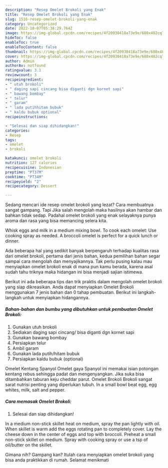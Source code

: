 ```yaml
---
description: "Resep Omelet Brokoli yang Enak"
title: "Resep Omelet Brokoli yang Enak"
slug: 1516-resep-omelet-brokoli-yang-enak
category: Uncategorized
date: 2022-10-07T05:38:29.764Z
image: https://img-global.cpcdn.com/recipes/4f20930418a73e9e/680x482cq70/omelet-brokoli-foto-resep-utama.jpg
hideToc: false
enableToc: true
enableTocContent: false
thumbnail: https://img-global.cpcdn.com/recipes/4f20930418a73e9e/680x482cq70/omelet-brokoli-foto-resep-utama.jpg
cover: https://img-global.cpcdn.com/recipes/4f20930418a73e9e/680x482cq70/omelet-brokoli-foto-resep-utama.jpg
author: Admin
authorAv: notfound
ratingvalue: 3.1
reviewcount: 3
recipeingredient:
- " utuh brokoli"
- " daging sapi cincang bisa diganti dgn kornet sapi"
- " bawang bombay"
- " telur"
- " garam"
- " lada putihhitam bubuk"
- " kaldu bubuk optional"
recipeinstructions:

- "Selesai dan siap dihidangkan!"
categories:
- Resep
tags:
- omelet
- brokoli

katakunci: omelet brokoli 
nutrition: 127 calories
recipecuisine: Indonesian
preptime: "PT37M"
cooktime: "PT34M"
recipeyield: "2"
recipecategory: Dessert

---
```



Sedang mencari ide resep omelet brokoli yang lezat? Cara membuatnya sangat gampang. Tapi Jika salah mengolah maka hasilnya akan hambar dan bahkan tidak sedap. Padahal omelet brokoli yang enak selayaknya punya aroma dan rasa yang bisa memancing selera kita.


Whisk eggs and milk in a medium mixing bowl. To cook each omelet: Use cooking spray as needed. A broccoli omelet is perfect for a quick lunch or dinner.

Ada beberapa hal yang sedikit banyak berpengaruh terhadap kualitas rasa dari omelet brokoli, pertama dari jenis bahan, kedua pemilihan bahan segar sampai cara mengolah dan menyajikannya. Tak perlu pusing kalau mau menyiapkan omelet brokoli enak di mana pun kamu berada, karena asal sudah tahu triknya maka hidangan ini bisa menjadi sajian istimewa.


Berikut ini ada beberapa tips dan trik praktis dalam mengolah omelet brokoli yang siap dikreasikan. Anda dapat menyiapkan Omelet Brokoli menggunakan 7 jenis bahan dan 0 tahap pembuatan. Berikut ini langkah-langkah untuk menyiapkan hidangannya.

<!--inarticleads1-->

##### Bahan-bahan dan bumbu yang dibutuhkan untuk pembuatan Omelet Brokoli:

1. Gunakan  utuh brokoli
1. Sediakan  daging sapi cincang/ bisa diganti dgn kornet sapi
1. Gunakan  bawang bombay
1. Persiapkan  telur
1. Ambil  garam
1. Gunakan  lada putih/hitam bubuk
1. Persiapkan  kaldu bubuk (optional)


Omelet Kentang Spanyol Omelet gaya Spanyol ini memakai isian potongan kentang rebus sehingga padat dan mengenyangkan. Jika suka bisa ditambahkan taburan keju cheddar parut. Omelet Brokoli Brokoli sangat sarat nutrisi penting yang diperlukan tubuh. In a small bowl beat egg, egg whites, milk, salt and pepper. 

<!--inarticleads2-->

##### Cara memasak Omelet Brokoli:


1. Selesai dan siap dihidangkan!

In a medium non-stick skillet heat on medium, spray the pan lightly with oil. When skillet is warm add the eggs rotating pan to completely cover. Lay the cheese down in the center of eggs and top with broccoli. Preheat a small non-stick skillet on medium. Spray with cooking spray or use a tsp of oil/butter on the skillet. 

Gimana nih? Gampang kan? Itulah cara menyiapkan omelet brokoli yang bisa anda praktikkan di rumah. Selamat menikmati
